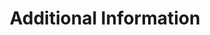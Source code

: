 ---
id: additional-information
title: Additional Information
sidebar_label: Additional Information
---